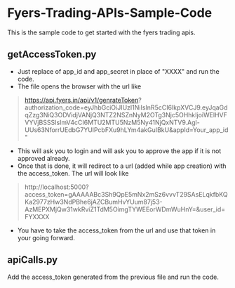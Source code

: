 # Fyers-Trading-APIs-Sample-Code
This is the sample code to get started with the fyers trading apis.

## getAccessToken.py
- Just replace of app_id and app_secret in place of "XXXX" and run the code.
- The file opens the browser with the url like 
 >https://api.fyers.in/api/v1/genrateToken?       authorization_code=eyJhbGciOiJIUzI1NiIsInR5cCI6IkpXVCJ9.eyJqaGdqZzg3NiQ3ODVidjVANjQ3NTZ2NSZnNyM2OTg3Njc5OHhkIjoiWElHVFVYVjBSSSIsImV4cCI6MTU2MTU5NzM5Ny41NjQxNTV9.Agl-UUs63NforrUEdbG7YUlPcbFXu9hLYm4akGuIBkU&appId=Your_app_id"
- This will ask you to login and will ask you to approve the app if it is not approved already.
- Once that is done, it will redirect to a url (added while app creation) with the access_token. The url will look like
 >http://localhost:5000?access_token=gAAAAABc3Sh9QpE5mNx2mSz6vvvT29SAsELqkfbKQKa2977zHw3NdPBhe6jAZCBumHvYUum87j53-AzMEPXMjQw31wkRviZ1TdM5OimgTYWEEorWDmWuHnY=&user_id=FYXXXX
- You have to take the access_token from the url and use that token in your going forward.

## apiCalls.py
Add the access_token generated from the previous file and run the code.
